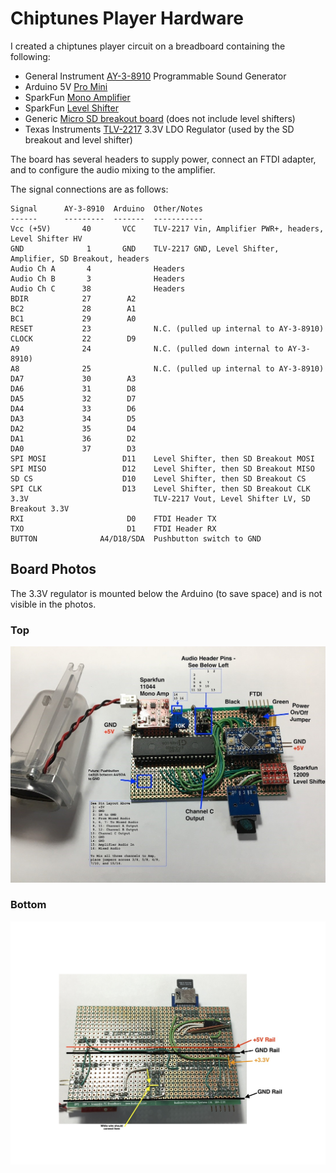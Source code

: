 # Chiptunes Player Hardware

I created a chiptunes player circuit on a breadboard containing the following:

- General Instrument [AY-3-8910][1] Programmable Sound Generator
- Arduino 5V [Pro Mini][2]
- SparkFun [Mono Amplifier][3]
- SparkFun [Level Shifter][4]
- Generic [Micro SD breakout board][5] (does not include level shifters)
- Texas Instruments [TLV-2217][6] 3.3V LDO Regulator (used by the SD breakout and level shifter)

The board has several headers to supply power, connect an FTDI adapter, and to configure the audio mixing to the amplifier.

The signal connections are as follows:

```text
Signal      AY-3-8910  Arduino  Other/Notes
------      ---------  -------  -----------
Vcc (+5V)       40       VCC    TLV-2217 Vin, Amplifier PWR+, headers, Level Shifter HV
GND              1       GND    TLV-2217 GND, Level Shifter, Amplifier, SD Breakout, headers
Audio Ch A       4              Headers
Audio Ch B       3              Headers
Audio Ch C      38              Headers
BDIR            27        A2
BC2             28        A1
BC1             29        A0
RESET           23              N.C. (pulled up internal to AY-3-8910)
CLOCK           22        D9
A9              24              N.C. (pulled down internal to AY-3-8910)
A8              25              N.C. (pulled up internal to AY-3-8910)
DA7             30        A3
DA6             31        D8
DA5             32        D7
DA4             33        D6
DA3             34        D5
DA2             35        D4
DA1             36        D2
DA0             37        D3
SPI MOSI                 D11    Level Shifter, then SD Breakout MOSI
SPI MISO                 D12    Level Shifter, then SD Breakout MISO
SD CS                    D10    Level Shifter, then SD Breakout CS
SPI CLK                  D13    Level Shifter, then SD Breakout CLK
3.3V                            TLV-2217 Vout, Level Shifter LV, SD Breakout 3.3V
RXI                       D0    FTDI Header TX
TXO                       D1    FTDI Header RX
BUTTON              A4/D18/SDA  Pushbutton switch to GND
```

## Board Photos

The 3.3V regulator is mounted below the Arduino (to save space) and is not visible in the photos.

### Top

![Top of Board][7]

### Bottom

![Bottom of Board][8]

[1]: ../../README.md
[2]: https://www.sparkfun.com/products/11113
[3]: https://www.sparkfun.com/products/11044
[4]: https://www.sparkfun.com/products/12009
[5]: https://www.amazon.com/Module-Storage-Reader-Arduino-Memory/dp/B07YHGCC8C/ref=sr_1_8?dchild=1&keywords=micro-sd+breakout+board&qid=1614302508&sr=8-8
[6]: https://www.ti.com/lit/ds/symlink/tlv2217.pdf
[7]: ./ChiptunesPlayer-Top.jpg
[8]: ./ChiptunesPlayer-Bottom.jpg
[//]: # ([200]: https://github.com/Andy4495/AY3891x)
